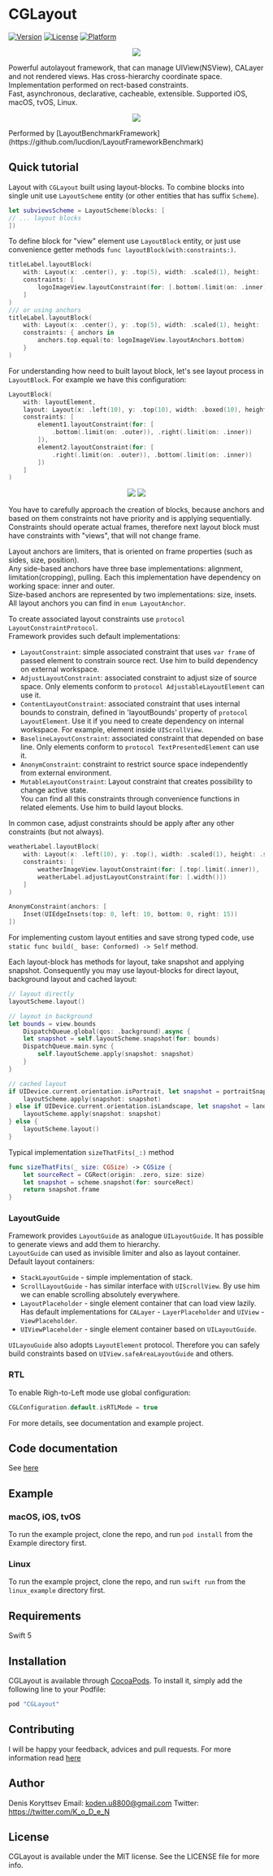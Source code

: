 # CGLayout

[![Version](https://img.shields.io/cocoapods/v/CGLayout.svg?style=flat)](http://cocoapods.org/pods/CGLayout)
[![License](https://img.shields.io/cocoapods/l/CGLayout.svg?style=flat)](http://cocoapods.org/pods/CGLayout)
[![Platform](https://img.shields.io/cocoapods/p/CGLayout.svg?style=flat)](http://cocoapods.org/pods/CGLayout)

<p align="center">
    <img src="Resources/logo.png">
</p>

Powerful autolayout framework, that can manage UIView(NSView), CALayer and not rendered views. Has cross-hierarchy coordinate space. Implementation performed on rect-based constraints.   
Fast, asynchronous, declarative, cacheable, extensible. Supported iOS, macOS, tvOS, Linux.

<p align="center">
    <img src="Resources/benchmark_result.png">
</p>
Performed by [LayoutBenchmarkFramework](https://github.com/lucdion/LayoutFrameworkBenchmark)

## Quick tutorial

Layout with `CGLayout` built using layout-blocks. To combine blocks into single unit use `LayoutScheme` entity (or other entities that has suffix `Scheme`).
```swift
let subviewsScheme = LayoutScheme(blocks: [
// ... layout blocks
])
```
To define block for "view" element use `LayoutBlock` entity, or just use convenience getter methods  `func layoutBlock(with:constraints:)`.
```swift
titleLabel.layoutBlock(
    with: Layout(x: .center(), y: .top(5), width: .scaled(1), height: .fixed(120)),
    constraints: [
        logoImageView.layoutConstraint(for: [.bottom(.limit(on: .inner))])
    ]
)
/// or using anchors
titleLabel.layoutBlock(
    with: Layout(x: .center(), y: .top(5), width: .scaled(1), height: .fixed(120)),
    constraints: { anchors in
        anchors.top.equal(to: logoImageView.layoutAnchors.bottom)
    }
)
```
For understanding how need to built layout block, let's see layout process in `LayoutBlock`. 
For example we have this configuration:
```swift
LayoutBlock(
    with: layoutElement, 
    layout: Layout(x: .left(10), y: .top(10), width: .boxed(10), height: .boxed(10)),
    constraints: [
        element1.layoutConstraint(for: [
            .bottom(.limit(on: .outer)), .right(.limit(on: .inner))
        ]),
        element2.layoutConstraint(for: [
            .right(.limit(on: .outer)), .bottom(.limit(on: .inner))
        ])
    ]
)
```
<p align="center">
<img src="Resources/layout1.png">
<img src="Resources/layout2.png">
</p>
You have to carefully approach the creation of blocks, because anchors and based on them constraints not have priority and is applying sequentially.  
Constraints should operate actual frames, therefore next layout block must have constraints with "views", that will not change frame.

Layout anchors are limiters, that is oriented on frame properties (such as sides, size, position).  
Any side-based anchors have three base implementations: alignment, limitation(cropping), pulling. Each this implementation have dependency on working space: inner and outer.  
Size-based anchors are represented by two implementations: size, insets.  
All layout anchors you can find in `enum LayoutAnchor`.

To create associated layout constraints use `protocol LayoutConstraintProtocol`.  
Framework provides such default implementations:
- `LayoutConstraint`: simple associated constraint that uses `var frame` of passed element to constrain source rect. Use him to build dependency on external workspace.
- `AdjustLayoutConstraint`: associated constraint to adjust size of source space. Only elements conform to `protocol AdjustableLayoutElement`  can use it.
- `ContentLayoutConstraint`: associated constraint that uses internal bounds to constrain, defined in 'layoutBounds' property of `protocol LayoutElement`. Use it if you need to create dependency on internal workspace. For example, element inside `UIScrollView`.
- `BaselineLayoutConstraint`: associated constraint that depended on base line. Only elements conform to `protocol TextPresentedElement` can use it.
- `AnonymConstraint`: constraint to restrict source space independently from external environment.
- `MutableLayoutConstraint`: Layout constraint that creates possibility to change active state.  
You can find all this constraints through convenience functions in related elements. Use him to build layout blocks.

In common case, adjust constraints should be apply after any other constraints (but not always). 
```swift
weatherLabel.layoutBlock(
    with: Layout(x: .left(10), y: .top(), width: .scaled(1), height: .scaled(1)),
    constraints: [
        weatherImageView.layoutConstraint(for: [.top(.limit(.inner)), .right(.limit(.outer)), .height()]),
        weatherLabel.adjustLayoutConstraint(for: [.width()])
    ]
)
```

```swift
AnonymConstraint(anchors: [
    Inset(UIEdgeInsets(top: 0, left: 10, bottom: 0, right: 15))
])
```

For implementing custom layout entities and save strong typed code, use `static func build(_ base: Conformed) -> Self` method.

Each layout-block has methods for layout, take snapshot and applying snapshot.
Consequently you may use layout-blocks for direct layout, background layout and cached layout:
```swift
// layout directly
layoutScheme.layout()

// layout in background
let bounds = view.bounds
    DispatchQueue.global(qos: .background).async {
    let snapshot = self.layoutScheme.snapshot(for: bounds)
    DispatchQueue.main.sync {
        self.layoutScheme.apply(snapshot: snapshot)
    }
}

// cached layout
if UIDevice.current.orientation.isPortrait, let snapshot = portraitSnapshot {
    layoutScheme.apply(snapshot: snapshot)
} else if UIDevice.current.orientation.isLandscape, let snapshot = landscapeSnapshot {
    layoutScheme.apply(snapshot: snapshot)
} else {
    layoutScheme.layout()
}
```

Typical implementation `sizeThatFits(_:)` method

```swift
func sizeThatFits(_ size: CGSize) -> CGSize {
    let sourceRect = CGRect(origin: .zero, size: size)
    let snapshot = scheme.snapshot(for: sourceRect)
    return snapshot.frame
}
```

### LayoutGuide

Framework provides `LayoutGuide` as analogue `UILayoutGuide`. It has possible to generate views and add them to hierarchy.  
`LayoutGuide` can used as invisible limiter and also as layout container.  
Default layout containers:  
- `StackLayoutGuide` - simple implementation of stack.  
- `ScrollLayoutGuide` - has similar interface with `UIScrollView`. By use him we can enable scrolling absolutely everywhere.  
- `LayoutPlaceholder` - single element container that can load view lazily. Has default implementations for `CALayer` - `LayerPlaceholder` and `UIView` - `ViewPlaceholder`.  
- `UIViewPlaceholder` - single element container based on `UILayoutGuide`.  

`UILayouGuide` also adopts `LayoutElement` protocol. Therefore you can safely build constraints based on `UIView.safeAreaLayoutGuide` and others.

### RTL
To enable Righ-to-Left mode use global configuration:
```swift
CGLConfiguration.default.isRTLMode = true
```

For more details, see documentation and example project.

## Code documentation

See [here](https://k-o-d-e-n.github.io/CGLayout/)

## Example

### macOS, iOS, tvOS
To run the example project, clone the repo, and run `pod install` from the Example directory first.

### Linux
To run the example project, clone the repo, and run `swift run` from the `linux_example` directory first.

## Requirements

Swift 5

## Installation

CGLayout is available through [CocoaPods](http://cocoapods.org). To install
it, simply add the following line to your Podfile:

```ruby
pod "CGLayout"
```

## Contributing

I will be happy your feedback, advices and pull requests. For more information read [here](https://github.com/k-o-d-e-n/CGLayout/blob/master/CONTRIBUTING.md) 

## Author

Denis Koryttsev
Email: koden.u8800@gmail.com
Twitter: https://twitter.com/K_o_D_e_N

## License

CGLayout is available under the MIT license. See the LICENSE file for more info.

